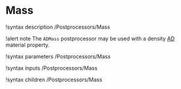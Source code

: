 # Mass

!syntax description /Postprocessors/Mass

!alert note
The `ADMass` postprocessor may be used with a density [AD](automatic_differentiation/index.md) material
property.

!syntax parameters /Postprocessors/Mass

!syntax inputs /Postprocessors/Mass

!syntax children /Postprocessors/Mass